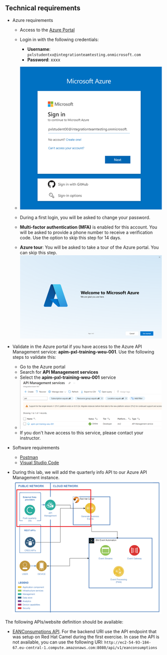 ## Technical requirements

- Azure requirements
  - Access to the [Azure Portal](https://www.portal.azure.com)
  - Login in with the following credentials:
    - **Username**: `pxlstudentxx@integrationteamtesting.onmicrosoft.com`
    - **Password**: xxxx
  - ![Portal login](../../assets/images/portal-login.png)

   - During a first login, you will be asked to change your password. 
  - **Multi-factor authentication (MFA)** is enabled for this account. You will be asked to provide a phone number to receive a verification code. Use the option to skip this step for 14 days.
  - **Azure tour**: You will be asked to take a tour of the Azure portal. You can skip this step.
  ![Azure tour](../../assets/images/portal-tour.png)
 - Validate in the Azure portal if you have access to the Azure API Management service: **apim-pxl-training-weu-001**. Use the following steps to validate this:
    - Go to the Azure portal
    - Search for **API Management services**
    - Select the **apim-pxl-training-weu-001** service
    - ![API Management service](../../assets/images/apim-service.png)
    - If you don't have access to this service, please contact your instructor.  

- Software requirements
  - [Postman](https://www.postman.com/downloads/)
  - [Visual Studio Code](https://code.visualstudio.com/download)

- During this lab, we will add the quarterly info API to our Azure API Management instance. 
![API exercise](../../assets/images/apim-exercise.png)

The following APIs/website definition should be available:
  - [EANConsumptions API](../../assets/openapispec/PXL_EANConsumptions_API.yaml). For the backend URI use the API endpoint that was setup on Red Hat Camel during the first exercise. In case the API is not available, you can use the following URI: `http://ec2-54-93-184-67.eu-central-1.compute.amazonaws.com:8080/api/v1/eanconsumptions`

